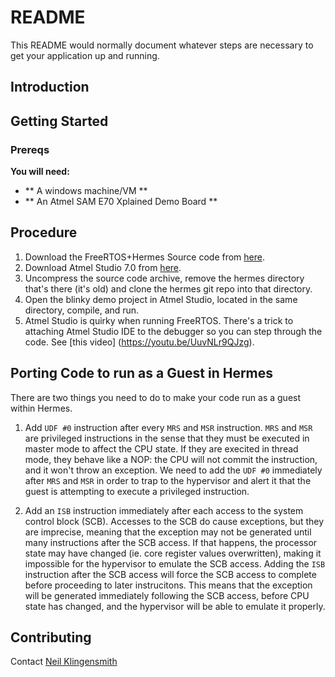 # README #

This README would normally document whatever steps are necessary to get your application up and running.

## Introduction ##



## Getting Started ##

### Prereqs ###

**You will need:**

* ** A windows machine/VM **
* ** An Atmel SAM E70 Xplained Demo Board **

## Procedure ##

1. Download the FreeRTOS+Hermes Source code from [here](http://hermes.wings.cs.wisc.edu/files/hermes-FreeRTOS.zip).
2. Download Atmel Studio 7.0 from [here](http://atmel.com).
3. Uncompress the source code archive, remove the hermes directory that's there (it's old) and clone the hermes git repo into that directory.
4. Open the blinky demo project in Atmel Studio, located in the same directory, compile, and run.
5. Atmel Studio is quirky when running FreeRTOS. There's a trick to attaching Atmel Studio IDE to the debugger so you can step through the code. See [this video] (https://youtu.be/UuvNLr9QJzg).

## Porting Code to run as a Guest in Hermes ##

There are two things you need to do to make your code run as a guest within Hermes.

1. Add `UDF #0` instruction after every `MRS` and `MSR` instruction. `MRS` and
`MSR` are privileged instructions in the sense that they must be executed in
master mode to affect the CPU state. If they are execited in thread mode, they
behave like a NOP: the CPU will not commit the instruction, and it won't throw
an exception. We need to add the `UDF #0` immediately after `MRS` and `MSR` in
order to trap to the hypervisor and alert it that the guest is attempting to
execute a privileged instruction.

2. Add an `ISB` instruction immediately after each access to the system control
block (SCB). Accesses to the SCB do cause exceptions, but they are imprecise,
meaning that the exception may not be generated until many instructions after
the SCB access. If that happens, the processor state may have changed (ie. core
register values overwritten), making it impossible for the hypervisor to
emulate the SCB access. Adding the `ISB` instruction after the SCB access will
force the SCB access to complete before proceeding to later instrucitons. This
means that the exception will be generated immediately following the SCB access,
before CPU state has changed, and the hypervisor will be able to emulate it
properly.


## Contributing ##

Contact [Neil Klingensmith](http://neilklingensmith.com)